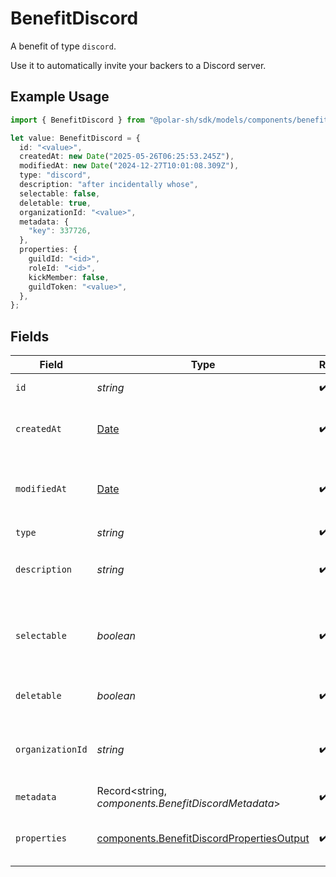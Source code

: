 # BenefitDiscord

A benefit of type `discord`.

Use it to automatically invite your backers to a Discord server.

## Example Usage

```typescript
import { BenefitDiscord } from "@polar-sh/sdk/models/components/benefitdiscord.js";

let value: BenefitDiscord = {
  id: "<value>",
  createdAt: new Date("2025-05-26T06:25:53.245Z"),
  modifiedAt: new Date("2024-12-27T10:01:08.309Z"),
  type: "discord",
  description: "after incidentally whose",
  selectable: false,
  deletable: true,
  organizationId: "<value>",
  metadata: {
    "key": 337726,
  },
  properties: {
    guildId: "<id>",
    roleId: "<id>",
    kickMember: false,
    guildToken: "<value>",
  },
};
```

## Fields

| Field                                                                                                  | Type                                                                                                   | Required                                                                                               | Description                                                                                            |
| ------------------------------------------------------------------------------------------------------ | ------------------------------------------------------------------------------------------------------ | ------------------------------------------------------------------------------------------------------ | ------------------------------------------------------------------------------------------------------ |
| `id`                                                                                                   | *string*                                                                                               | :heavy_check_mark:                                                                                     | The ID of the benefit.                                                                                 |
| `createdAt`                                                                                            | [Date](https://developer.mozilla.org/en-US/docs/Web/JavaScript/Reference/Global_Objects/Date)          | :heavy_check_mark:                                                                                     | Creation timestamp of the object.                                                                      |
| `modifiedAt`                                                                                           | [Date](https://developer.mozilla.org/en-US/docs/Web/JavaScript/Reference/Global_Objects/Date)          | :heavy_check_mark:                                                                                     | Last modification timestamp of the object.                                                             |
| `type`                                                                                                 | *string*                                                                                               | :heavy_check_mark:                                                                                     | N/A                                                                                                    |
| `description`                                                                                          | *string*                                                                                               | :heavy_check_mark:                                                                                     | The description of the benefit.                                                                        |
| `selectable`                                                                                           | *boolean*                                                                                              | :heavy_check_mark:                                                                                     | Whether the benefit is selectable when creating a product.                                             |
| `deletable`                                                                                            | *boolean*                                                                                              | :heavy_check_mark:                                                                                     | Whether the benefit is deletable.                                                                      |
| `organizationId`                                                                                       | *string*                                                                                               | :heavy_check_mark:                                                                                     | The ID of the organization owning the benefit.                                                         |
| `metadata`                                                                                             | Record<string, *components.BenefitDiscordMetadata*>                                                    | :heavy_check_mark:                                                                                     | N/A                                                                                                    |
| `properties`                                                                                           | [components.BenefitDiscordPropertiesOutput](../../models/components/benefitdiscordpropertiesoutput.md) | :heavy_check_mark:                                                                                     | Properties for a benefit of type `discord`.                                                            |